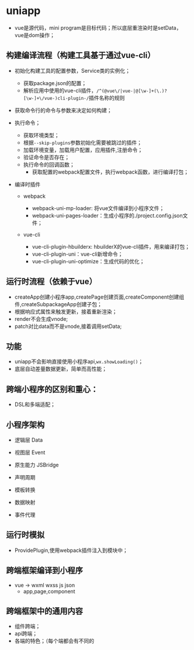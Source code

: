 # uniapp

* vue是源代码，mini program是目标代码；所以底层重渲染时是setData，vue是dom操作；

## 构建编译流程（构建工具基于通过vue-cli）

* 初始化构建工具的配置参数，Service类的实例化；
  - 获取package.json的配置；
  - 解析应用中使用的vue-cli插件，`/^(@vue\/|vue-|@[\w-]+(\.)?[\w-]+\/vue-)cli-plugin-/`插件名称的规则

* 获取命令行的命令与参数来决定如何构建；

* 执行命令；
  + 获取环境类型；
  + 根据`--skip-plugins`参数初始化需要被跳过的插件；
  + 加载环境变量，加载用户配置，应用插件,注册命令；
  + 验证命令是否存在；
  + 执行命令的回调函数；
    - 获取配置的webpack配置文件，执行webpack函数，进行编译打包；


* 编译时插件
  + webpack
    - webpack-uni-mp-loader: 将vue文件编译到小程序文件；
    - webpack-uni-pages-loader：生成小程序的./project.config.json文件；

  + vue-cli
    - vue-cli-plugin-hbuilderx: hbuilderX的vue-cli插件，用来编译打包；
    - vue-cli-plugin-uni：vue-cli新增命令；
    - vue-cli-plugin-uni-optimize：生成代码的优化；


## 运行时流程（依赖于vue）

* createApp创建小程序app,createPage创建页面,createComponent创建组件,createSubpackageApp创建子包；
* 根据响应式属性来触发更新，接着重新渲染；
* render不会生成vnode;
* patch对比data而不是vnode,接着调用setData;
 

## 功能

* uniapp不会影响直接使用小程序api,`wx.showLoading()`；
* 底层自动差量数据更新，简单而高性能；

## 跨端小程序的区别和重心：

* DSL和多端适配；

## 小程序架构

* 逻辑层 Data
* 视图层 Event
* 原生能力 JSBridge

* 声明周期
* 模板转换
* 数据映射
* 事件代理

## 运行时模拟

* ProvidePlugin,使用webpack插件注入到模块中；


## 跨端框架编译到小程序

* vue -> wxml wxss js json
  - app,page,component

## 跨端框架中的通用内容

* 组件跨端；
* api跨端；
* 各端的特色；（每个端都会有不同的